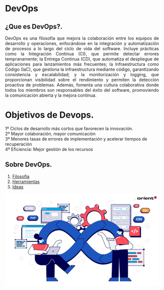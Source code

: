 # DevOps

## ¿Que es DevOps?.
<p align="justify">
DevOps es una filosofía que mejora la colaboración entre los equipos de desarrollo y
operaciones, enfocándose en la integración y automatización de procesos a lo largo
del ciclo de vida del software. Incluye prácticas como la Integración Continua (CI),
que permite detectar errores tempranamente; la Entrega Continua (CD), que
automatiza el despliegue de aplicaciones para lanzamientos más frecuentes; la
Infraestructura como Código (IaC), que gestiona la infraestructura mediante código,
garantizando consistencia y escalabilidad; y la monitorización y logging, que
proporcionan visibilidad sobre el rendimiento y permiten la detección proactiva de
problemas. Además, fomenta una cultura colaborativa donde todos los miembros
son responsables del éxito del software, promoviendo la comunicación abierta y la
mejora continua.



# Objetivos de Devops.
  1º Ciclos de desarrollo más cortos que favorecen la innovación.  
  2º Mayor colaboración, mayor comunicación  
  3º Menores tasas de errores de implementación y acelerar tiempos de recuperación  
  4º Eficiencia: Mejor gestión de los recursos  

## Sobre DevOps.
1. [Filosofia](Filosofia.md)
2. [Herramientas](Herramientas.md)
3. [Ideas](Ideas.md)

![DevOps](./img/devops-pipeline.jpg)

